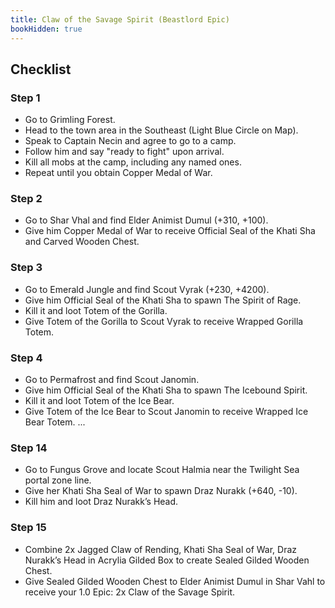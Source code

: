 ```yaml
---
title: Claw of the Savage Spirit (Beastlord Epic)
bookHidden: true
---
```

## Checklist

### Step 1
  - Go to Grimling Forest.
  - Head to the town area in the Southeast (Light Blue Circle on Map).
  - Speak to Captain Necin and agree to go to a camp.
  - Follow him and say "ready to fight" upon arrival.
  - Kill all mobs at the camp, including any named ones.
  - Repeat until you obtain Copper Medal of War.
### Step 2
  - Go to Shar Vhal and find Elder Animist Dumul (+310, +100).
  - Give him Copper Medal of War to receive Official Seal of the Khati Sha and Carved Wooden Chest.
### Step 3
  - Go to Emerald Jungle and find Scout Vyrak (+230, +4200).
  - Give him Official Seal of the Khati Sha to spawn The Spirit of Rage.
  - Kill it and loot Totem of the Gorilla.
  - Give Totem of the Gorilla to Scout Vyrak to receive Wrapped Gorilla Totem.
### Step 4
  - Go to Permafrost and find Scout Janomin.
  - Give him Official Seal of the Khati Sha to spawn The Icebound Spirit.
  - Kill it and loot Totem of the Ice Bear.
  - Give Totem of the Ice Bear to Scout Janomin to receive Wrapped Ice Bear Totem.
...
### Step 14
  - Go to Fungus Grove and locate Scout Halmia near the Twilight Sea portal zone line.
  - Give her Khati Sha Seal of War to spawn Draz Nurakk (+640, -10).
  - Kill him and loot Draz Nurakk’s Head.
### Step 15
  - Combine 2x Jagged Claw of Rending, Khati Sha Seal of War, Draz Nurakk’s Head in Acrylia Gilded Box to create Sealed Gilded Wooden Chest.
  - Give Sealed Gilded Wooden Chest to Elder Animist Dumul in Shar Vahl to receive your 1.0 Epic:  2x Claw of the Savage Spirit.
